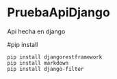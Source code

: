 # PruebaApiDjango
Api hecha en django

#pip install
```
pip install djangorestframework
pip install markdown
pip install django-filter
```
